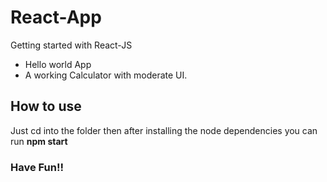 # React-App
Getting started with React-JS

- Hello world App
- A working Calculator with moderate UI.


## How to use 
<p> Just cd into the folder then after installing the node dependencies you can run <b> npm start </b>


### Have Fun!!
